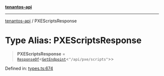 [**tenantos-api**](../README.md)

***

[tenantos-api](../globals.md) / PXEScriptsResponse

# Type Alias: PXEScriptsResponse

> **PXEScriptsResponse** = [`ResponseOf`](ResponseOf.md)\<[`GetEndpoint`](GetEndpoint.md)\<`"/api/pxe/scripts"`\>\>

Defined in: [types.ts:674](https://github.com/shadmanZero/tenantos-api/blob/1c7b7035084787c8e7500a348d67d47efa9ca53a/src/types.ts#L674)

